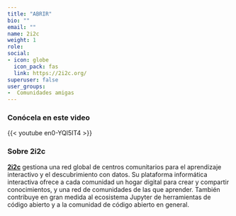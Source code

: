 ```yaml
---
title: "ABRIR"
bio: ""
email: ""
name: 2i2c
weight: 1
role: 
social:
- icon: globe
  icon_pack: fas
  link: https://2i2c.org/
superuser: false
user_groups:
-  Comunidades amigas
---
```


### Conócela en este video

{{< youtube en0-YQl5IT4 >}} 

### Sobre 2i2c

**[2i2c](https://2i2c.org/)** gestiona una red global de centros comunitarios para el aprendizaje interactivo y el descubrimiento con datos. Su plataforma informática interactiva ofrece a cada comunidad un hogar digital para crear y compartir conocimientos, y una red de comunidades de las que aprender. También contribuye en gran medida al ecosistema Jupyter de herramientas de código abierto y a la comunidad de código abierto en general.
